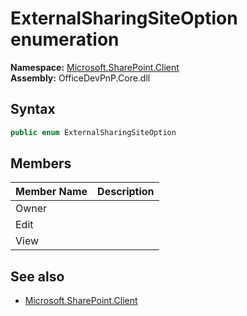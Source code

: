 # ExternalSharingSiteOption  enumeration
  

**Namespace:** [Microsoft.SharePoint.Client](Microsoft.SharePoint.Client.md)  
**Assembly:** OfficeDevPnP.Core.dll  
## Syntax
```C#
public enum ExternalSharingSiteOption
```
## Members
|**Member Name**|**Description**|
|:-----|:-----|
| Owner | 
| Edit | 
| View | 

## See also
- [Microsoft.SharePoint.Client](Microsoft.SharePoint.Client.md)
